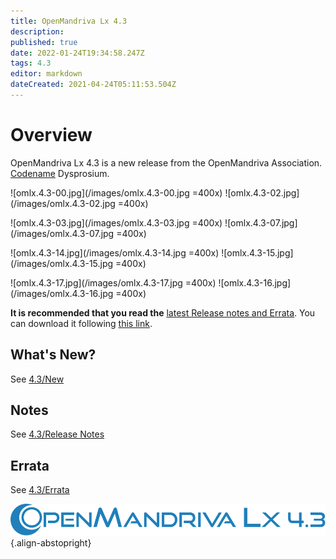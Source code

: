 ```yaml
---
title: OpenMandriva Lx 4.3
description: 
published: true
date: 2022-01-24T19:34:58.247Z
tags: 4.3
editor: markdown
dateCreated: 2021-04-24T05:11:53.504Z
---
```


# Overview
OpenMandriva Lx 4.3 is a new release from the OpenMandriva Association. [Codename](/en/policies/codename) Dysprosium.
<br>

![omlx.4.3-00.jpg](/images/omlx.4.3-00.jpg =400x) ![omlx.4.3-02.jpg](/images/omlx.4.3-02.jpg =400x)

![omlx.4.3-03.jpg](/images/omlx.4.3-03.jpg =400x) ![omlx.4.3-07.jpg](/images/omlx.4.3-07.jpg =400x)

![omlx.4.3-14.jpg](/images/omlx.4.3-14.jpg =400x) ![omlx.4.3-15.jpg](/images/omlx.4.3-15.jpg =400x)

![omlx.4.3-17.jpg](/images/omlx.4.3-17.jpg =400x) ![omlx.4.3-16.jpg](/images/omlx.4.3-16.jpg =400x)

**It is recommended that you read the** [latest Release notes and Errata](https://wiki.openmandriva.org/distribution/releases/current).
You can download it following [this link](https://sourceforge.net/projects/openmandriva/files/release/4.3/).

## What's New?
See [4.3/New](/distribution/releases/omlx43/new)

## Notes
See [4.3/Release Notes](/distribution/releases/omlx43/notes)

## Errata
See [4.3/Errata](/distribution/releases/omlx43/errata)

![header-tr-omlx43.svg](/assets/header-tr-omlx43.svg){.align-abstopright}